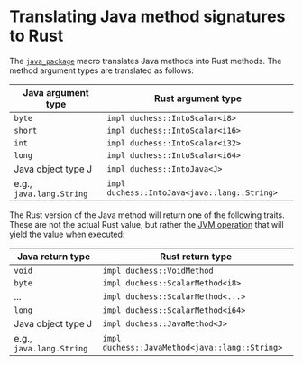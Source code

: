 # Translating Java method signatures to Rust

The [`java_package`](./java_package.md) macro translates Java methods into Rust methods.
The method argument types are translated as follows:

| Java argument type       | Rust argument type |
| ---------                | --------- |
| `byte`                   | `impl duchess::IntoScalar<i8>` |
| `short`                  | `impl duchess::IntoScalar<i16>` |
| `int`                    | `impl duchess::IntoScalar<i32>` |
| `long`                   | `impl duchess::IntoScalar<i64>` |
| Java object type J       | `impl duchess::IntoJava<J>` |
| e.g., `java.lang.String` | `impl duchess::IntoJava<java::lang::String>` |

The Rust version of the Java method will return one of the following traits.
These are not the actual Rust value, but rather the [JVM operation](./jvm_operations.md)
that will yield the value when executed:

| Java return type         | Rust return type |
| ---                      | --- |
| `void`                   | `impl duchess::VoidMethod` |
| `byte`                   | `impl duchess::ScalarMethod<i8>` |
| ...                      | `impl duchess::ScalarMethod<...>` |
| `long`                   | `impl duchess::ScalarMethod<i64>` |
| Java object type J       | `impl duchess::JavaMethod<J>` |
| e.g., `java.lang.String` | `impl duchess::JavaMethod<java::lang::String>` |
